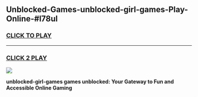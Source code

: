 
## Unblocked-Games-unblocked-girl-games-Play-Online-#l78ul
<h3>
<a href="https://premium.freeplayer.one?title=unblocked-girl-games&ref=27F">CLICK TO PLAY</a></h3>
<hr>

<h3>
<a href="https://premium.freeplayer.one?title=unblocked-girl-games&ref=27F">CLICK 2 PLAY</a>
  
</h3>

<a href="https://premium.freeplayer.one?title=unblocked-girl-games&ref=27F"><img src="https://clearcache.store/games.png"></a>


**unblocked-girl-games games unblocked: Your Gateway to Fun and Accessible Online Gaming**
